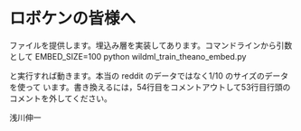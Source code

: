 ロボケンの皆様へ
===============

ファイルを提供します。埋込み層を実装してあります。コマンドラインから引数として
EMBED_SIZE=100 python wildml_train_theano_embed.py

と実行すれば動きます。本当の reddit のデータではなく1/10 のサイズのデータを使って
います。書き換えるには，54行目をコメントアウトして53行目行頭のコメントを外してください。

浅川伸一
